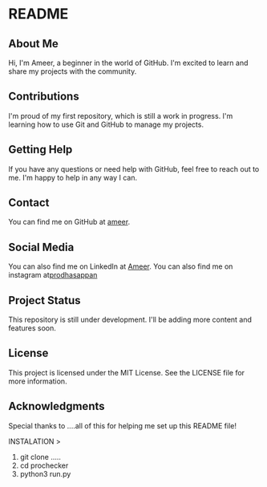# README

## About Me
Hi, I'm Ameer, a beginner in the world of GitHub. I'm excited to learn and share my projects with the community.

## Contributions
I'm proud of my first repository, which is still a work in progress. I'm learning how to use Git and GitHub to manage my projects.

## Getting Help
If you have any questions or need help with GitHub, feel free to reach out to me. I'm happy to help in any way I can.

## Contact
You can find me on GitHub at [ameer](https://github.com/prodhasappan).

## Social Media
You can also find me on LinkedIn at [Ameer](https://www.linkedin.com/in/prodhasappan).
You can also find me on instagram at[prodhasappan](https://www.instagram.com/prodhasappan/)
## Project Status
This repository is still under development. I'll be adding more content and features soon.

## License
This project is licensed under the MIT License. See the LICENSE file for more information.

## Acknowledgments
Special thanks to ....all of this for helping me set up this README file!

  

  INSTALATION >


  1. git clone .....
  2. cd prochecker
  3. python3 run.py
